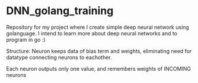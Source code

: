 # DNN_golang_training
Repository for my project where I create simple deep neural network using golanguage. I intend to learn more about deep neural networks and to program in go :)

Structure:
Neuron keeps data of bias term and weights, eliminating need for datatype
connecting neurons to eachother.

Each neuron outputs only one value, and remembers weights of INCOMING neurons
